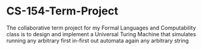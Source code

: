 # CS-154-Term-Project
The collaborative term project for my Formal Languages and Computability class is to design and implement a Universal Turing Machine that simulates running any arbitrary first in-first out automata again any arbitrary string
